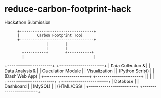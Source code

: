# reduce-carbon-footprint-hack
Hackathon Submission

          +----------------------------------+
          |        Carbon Footprint Tool      |
          +----------------------------------+
                       |        |
                       |        |
            +----------+        +-----------+
            |                                |
+-----------------------+        +-----------------------+
|  Data Collection &     |        |     Data Analysis &    |
|   Calculation Module   |        |      Visualization     |
|     (Python Script)    |        |      (Dash Web App)    |
+-----------------------+        +-----------------------+
            |                                |
            |                                |
+------------------------+       +------------------------+
|        Database        |       |        Dashboard       |
|        (MySQL)         |       |       (HTML/CSS)       |
+------------------------+       +------------------------+


